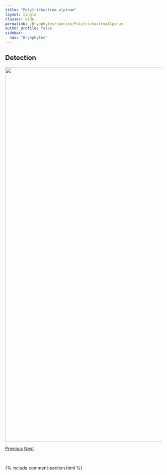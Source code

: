 ```yaml
---
title: "Polytrichastrum alpinum"
layout: single
classes: wide
permalink: /Bryophytes/species/PolytrichastrumAlpinum
author_profile: false
sidebar:
  nav: "Bryophytes"
---
```


<h2>Detection</h2>

<a href="https://drive.google.com/uc?export=view&id=1fdz5tKY1GoonP-OmvoENZOw4E0edhjdS">
<img src="https://drive.google.com/uc?export=view&id=1fdz5tKY1GoonP-OmvoENZOw4E0edhjdS" height = "1200" width = "800">
</a>


<a href="/DevelopmentWebsite/Bryophytes/species/PohliaWahlenbergii" class="pagination--pager" title="Pohlia wahlenbergii">Previous</a> <a href="/DevelopmentWebsite/Bryophytes/species/PolytrichastrumLongisetum" class="pagination--pager" title="Polytrichastrum longisetum">Next</a>

<p>&nbsp;</p>

{% include comment-section.html %}

